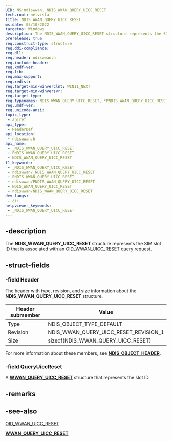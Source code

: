 ```yaml
---
UID: NS:ndiswwan._NDIS_WWAN_QUERY_UICC_RESET
tech.root: netvista
title: NDIS_WWAN_QUERY_UICC_RESET
ms.date: 03/10/2022
targetos: Windows
description: The NDIS_WWAN_QUERY_UICC_RESET structure represents the SIM slot ID that is associated with an OID_WWAN_UICC_RESET query request.
prerelease: true
req.construct-type: structure
req.ddi-compliance: 
req.dll: 
req.header: ndiswwan.h
req.include-header: 
req.kmdf-ver: 
req.lib: 
req.max-support: 
req.redist: 
req.target-min-winverclnt: WIN11_NEXT 
req.target-min-winversvr: 
req.target-type: 
req.typenames: NDIS_WWAN_QUERY_UICC_RESET, *PNDIS_WWAN_QUERY_UICC_RESET
req.umdf-ver: 
req.unicode-ansi: 
topic_type:
 - apiref
api_type:
 - HeaderDef
api_location:
 - ndiswwan.h
api_name:
 - _NDIS_WWAN_QUERY_UICC_RESET
 - PNDIS_WWAN_QUERY_UICC_RESET
 - NDIS_WWAN_QUERY_UICC_RESET
f1_keywords:
 - _NDIS_WWAN_QUERY_UICC_RESET
 - ndiswwan/_NDIS_WWAN_QUERY_UICC_RESET
 - PNDIS_WWAN_QUERY_UICC_RESET
 - ndiswwan/PNDIS_WWAN_QUERY_UICC_RESET
 - NDIS_WWAN_QUERY_UICC_RESET
 - ndiswwan/NDIS_WWAN_QUERY_UICC_RESET
dev_langs:
 - c++
helpviewer_keywords:
 - _NDIS_WWAN_QUERY_UICC_RESET
---
```


## -description

The **NDIS_WWAN_QUERY_UICC_RESET** structure represents the SIM slot ID that is associated with an [OID_WWAN_UICC_RESET](/windows-hardware/drivers/network/oid-wwan-uicc-reset) query request.

## -struct-fields

### -field Header

The header with type, revision, and size information about the **NDIS_WWAN_QUERY_UICC_RESET** structure. 

|Header submember|Value|
|---|---|
|Type|NDIS_OBJECT_TYPE_DEFAULT|
|Revision|NDIS_WWAN_QUERY_UICC_RESET_REVISION_1|
|Size|sizeof(NDIS_WWAN_QUERY_UICC_RESET)|

For more information about these members, see [**NDIS_OBJECT_HEADER**](../objectheader/ns-objectheader-ndis_object_header.md).

### -field QueryUiccReset

A [**WWAN_QUERY_UICC_RESET**](../wwan/ns-wwan-wwan_query_uicc_reset.md) structure that represents the slot ID.

## -remarks

## -see-also

[OID_WWAN_UICC_RESET](/windows-hardware/drivers/network/oid-wwan-uicc-reset)

[**WWAN_QUERY_UICC_RESET**](../wwan/ns-wwan-wwan_query_uicc_reset.md)